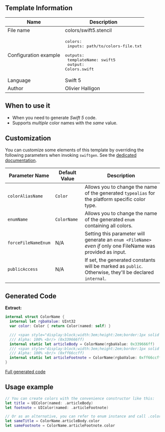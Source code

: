 ## Template Information

| Name      | Description       |
| --------- | ----------------- |
| File name | colors/swift5.stencil |
| Configuration example | <pre>colors:<br />  inputs: path/to/colors-file.txt<br />  outputs:<br />    templateName: swift5<br />    output: Colors.swift</pre> |
| Language | Swift 5 |
| Author | Olivier Halligon |

## When to use it

- When you need to generate *Swift 5* code.
- Supports _multiple_ color names with the _same_ value.

## Customization

You can customize some elements of this template by overriding the following parameters when invoking `swiftgen`. See the [dedicated documentation](../../ConfigFile.md).

| Parameter Name | Default Value | Description |
| -------------- | ------------- | ----------- |
| `colorAliasName` | `Color` | Allows you to change the name of the generated `typealias` for the platform specific color type. |
| `enumName` | `ColorName` | Allows you to change the name of the generated `enum` containing all colors. |
| `forceFileNameEnum` | N/A | Setting this parameter will generate an `enum <FileName>` _even if_ only one FileName was provided as input. |
| `publicAccess` | N/A | If set, the generated constants will be marked as `public`. Otherwise, they'll be declared `internal`. |

## Generated Code

**Extract:**

```swift
internal struct ColorName {
  internal let rgbaValue: UInt32
  var color: Color { return Color(named: self) }

  /// <span style="display:block;width:3em;height:2em;border:1px solid black;background:#339666"></span>
  /// Alpha: 100% <br/> (0x339666ff)
  internal static let articleBody = ColorName(rgbaValue: 0x339666ff)
  /// <span style="display:block;width:3em;height:2em;border:1px solid black;background:#ff66cc"></span>
  /// Alpha: 100% <br/> (0xff66ccff)
  internal static let articleFootnote = ColorName(rgbaValue: 0xff66ccff)
}
```

[Full generated code](../../../Sources/TestUtils/Fixtures/Generated/Colors/swift5/defaults.swift)

## Usage example

```swift
// You can create colors with the convenience constructor like this:
let title = UIColor(named: .articleBody)
let footnote = UIColor(named: .articleFootnote)

// Or as an alternative, you can refer to enum instance and call .color on it:
let sameTitle = ColorName.articleBody.color
let sameFootnote = ColorName.articleFootnote.color
```
